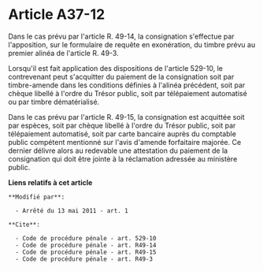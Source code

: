# Article A37-12

Dans le cas prévu par l'article R. 49-14, la consignation s'effectue par l'apposition, sur le formulaire de requête en
exonération, du timbre prévu au premier alinéa de l'article R. 49-3. 

Lorsqu'il est fait application des dispositions de l'article 529-10, le contrevenant peut s'acquitter du paiement de la
consignation soit par timbre-amende dans les conditions définies à l'alinéa précédent, soit par chèque libellé à l'ordre du
Trésor public, soit par télépaiement automatisé ou par timbre dématérialisé. 

Dans le cas prévu par l'article R. 49-15, la consignation est acquittée soit par espèces, soit par chèque libellé à l'ordre
du Trésor public, soit par télépaiement automatisé, soit par carte bancaire auprès du comptable public compétent mentionné
sur l'avis d'amende forfaitaire majorée. Ce dernier délivre alors au redevable une attestation du paiement de la consignation
qui doit être jointe à la réclamation adressée au ministère public.

**Liens relatifs à cet article**

	**Modifié par**:

	  - Arrêté du 13 mai 2011 - art. 1

	**Cite**:

	  - Code de procédure pénale - art. 529-10
	  - Code de procédure pénale - art. R49-14
	  - Code de procédure pénale - art. R49-15
	  - Code de procédure pénale - art. R49-3
